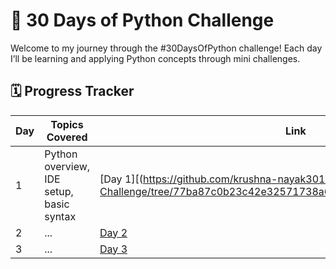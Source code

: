 # 🚀 30 Days of Python Challenge

Welcome to my journey through the #30DaysOfPython challenge! Each day I’ll be learning and applying Python concepts through mini challenges.

## 🗓️ Progress Tracker

| Day | Topics Covered | Link |
|-----|----------------|------|
| 1   | Python overview, IDE setup, basic syntax | [Day 1][(https://github.com/krushna-nayak30101/30-Days-Python-Challenge/tree/77ba87c0b23c42e32571738a66bb9d4b4737d195/Day%2001)] |
| 2   | ... | [Day 2](Day02/README.md) |
| 3   | ... | [Day 3](Day03/README.md) |
